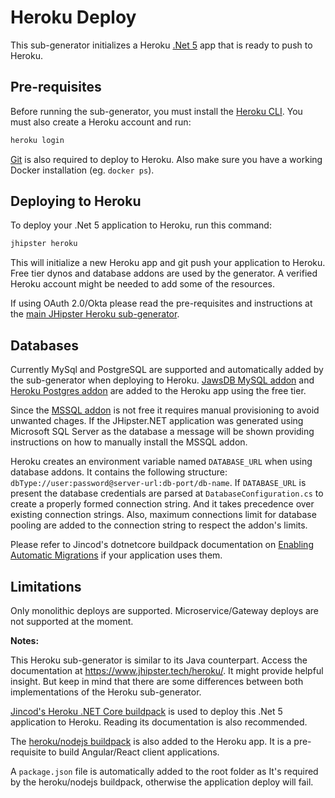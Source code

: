 # Heroku Deploy
This sub-generator initializes a Heroku [.Net 5](https://docs.microsoft.com/pt-br/dotnet/core/dotnet-five) app that is ready to push to Heroku.

## Pre-requisites
Before running the sub-generator, you must install the [Heroku CLI](https://cli.heroku.com/).
You must also create a Heroku account and run:
```bash
heroku login
```
[Git](https://git-scm.com/) is also required to deploy to Heroku.
Also make sure you have a working Docker installation (eg. `docker ps`).

## Deploying to Heroku
To deploy your .Net 5 application to Heroku, run this command:

```bash
jhipster heroku
```

This will initialize a new Heroku app and git push your application to Heroku.
Free tier dynos and database addons are used by the generator. A verified Heroku account might be needed to add some of the resources.

If using OAuth 2.0/Okta please read the pre-requisites and instructions at the [main JHipster Heroku sub-generator](https://www.jhipster.tech/heroku/).

## Databases

Currently MySql and PostgreSQL are supported and automatically added by the sub-generator when deploying to Heroku. [JawsDB MySQL addon](https://elements.heroku.com/addons/jawsdb) and [Heroku Postgres addon](https://elements.heroku.com/addons/heroku-postgresql) are added to the Heroku app using the free tier.

Since the [MSSQL addon](https://elements.heroku.com/addons/mssql) is not free it requires manual provisioning to avoid unwanted chages. If the JHipster.NET application was generated using Microsoft SQL Server as the database a message will be shown providing instructions on how to manually install the MSSQL addon.

Heroku creates an environment variable named `DATABASE_URL` when using database addons. It contains the following structure: `dbType://user:password@server-url:db-port/db-name`. 
If `DATABASE_URL` is present the database credentials are parsed at `DatabaseConfiguration.cs` to create a properly formed connection string. And it takes precedence over existing connection strings. 
Also, maximum connections limit for database pooling are added to the connection string to respect the addon's limits.

Please refer to Jincod's dotnetcore buildpack documentation on [Enabling Automatic Migrations](https://github.com/jincod/dotnetcore-buildpack#enabling-automatic-migrations) if your application uses them.

## Limitations

Only monolithic deploys are supported. Microservice/Gateway deploys are not supported at the moment.

**Notes:**

This Heroku sub-generator is similar to its Java counterpart. Access the documentation at https://www.jhipster.tech/heroku/. It might provide helpful insight. But keep in mind that there are some differences between both implementations of the Heroku sub-generator.

[Jincod's Heroku .NET Core buildpack](https://github.com/jincod/dotnetcore-buildpack) is used to deploy this .Net 5 application to Heroku. Reading its documentation is also recommended.

The [heroku/nodejs buildpack](https://elements.heroku.com/buildpacks/heroku/heroku-buildpack-nodejs) is also added to the Heroku app. It is a pre-requisite to build Angular/React client applications.

A `package.json` file is automatically added to the root folder as It's required by the heroku/nodejs buildpack, otherwise the application deploy will fail.
